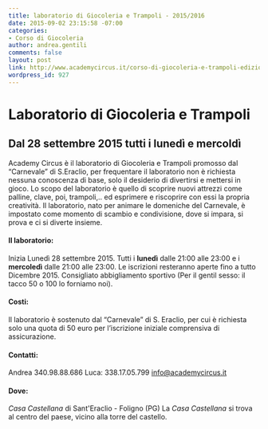 ```yaml
---
title: laboratorio di Giocoleria e Trampoli - 2015/2016
date: 2015-09-02 23:15:58 -07:00
categories:
- Corso di Giocoleria
author: andrea.gentili
comments: false
layout: post
link: http://www.academycircus.it/corso-di-giocoleria-e-trampoli-edizione-2016/
wordpress_id: 927
---
```


# Laboratorio di Giocoleria e Trampoli




## Dal 28 settembre 2015 tutti i lunedì e mercoldì



Academy Circus è il laboratorio di Giocoleria e Trampoli promosso dal “Carnevale” di S.Eraclio, per frequentare il laboratorio non è richiesta nessuna conoscenza di base, solo il desiderio di divertirsi e mettersi in gioco.<!-- more -->
Lo scopo del laboratorio è quello di scoprire nuovi attrezzi come palline, clave, poi, trampoli,.. ed esprimere e riscoprire con essi la propria creatività. Il laboratorio, nato per animare le domeniche del Carnevale, è impostato come momento di scambio e condivisione, dove si impara, si prova e ci si diverte insieme. 



#### Il laboratorio:


Inizia Lunedì 28 settembre  2015.
Tutti i **lunedì** dalle 21:00 alle 23:00 e i **mercoledì** dalle 21:00 alle 23:00.
Le iscrizioni resteranno aperte fino a tutto Dicembre 2015.
Consigliato abbigliamento sportivo (Per il gentil sesso: il tacco 50 o 100 lo forniamo noi).



#### Costi:


Il laboratorio è sostenuto dal “Carnevale” di S. Eraclio, per cui è richiesta solo una quota di 50 euro per l’iscrizione iniziale comprensiva di assicurazione.

#### Contatti:


Andrea 340.98.88.686
Luca: 338.17.05.799
[info@academycircus.it](mailto:info@academycircus.it)



#### Dove:


_Casa Castellana_ di Sant'Eraclio - Foligno (PG)
La _Casa Castellana_ si trova al centro del paese, vicino alla torre del castello.

